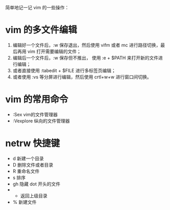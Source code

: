 简单地记一记 vim 的一些操作：

# vim 的多文件编辑

1. 编辑好一个文件后，:w 保存退出，然后使用 vifm 或者 mc 进行路径切换，最后再用 vim 打开需要编辑的文件；
2. 编辑后一个文件后，:w 保存但不推出， 使用 :e + $PATH 来打开新的文件进行编辑；
3. 或者直接使用 :tabedit + $FILE 进行多标签页编辑；
4. 或者使用 :vs 等分屏进行编辑，然后使用 crtl+w+w 进行窗口间切换。

# vim 的常用命令

- :Sex vim的文件管理器
- :Vexplore 纵向的文件管理器

# netrw 快捷键

- d 新建一个目录
- D 删除文件或者目录
- R 重命名文件
- s 排序
- gh 隐藏 dot 开头的文件
- - 返回上级目录
- % 新建文件
